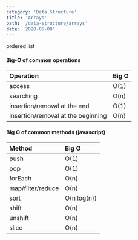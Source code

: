 ```yaml
---
category: 'Data Structure'
title: 'Arrays'
path: '/data-structure/arrays'
date: '2020-05-08'
---
```


ordered list

#### Big-O of common operations

| Operation                          | Big O |
| :--------------------------------- | :---- |
| access                             | O(1)  |
| searching                          | O(n)  |
| insertion/removal at the end       | O(1)  |
| insertion/removal at the beginning | O(n)  |

#### Big O of common methods (javascript)

| Method            | Big O       |
| :---------------- | :---------- |
| push              | O(1)        |
| pop               | O(1)        |
| forEach           | O(n)        |
| map/filter/reduce | O(n)        |
| sort              | O(n log(n)) |
| shift             | O(n)        |
| unshift           | O(n)        |
| slice             | O(n)        |
